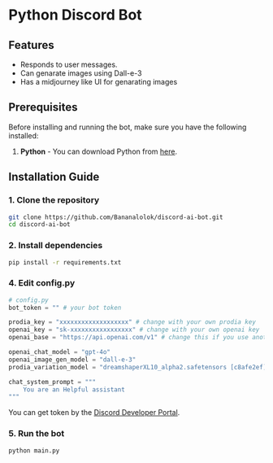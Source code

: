 # Python Discord Bot



## Features
- Responds to user messages.
- Can genarate images using Dall-e-3
- Has a midjourney like UI for genarating images

## Prerequisites

Before installing and running the bot, make sure you have the following installed:

1. **Python** - You can download Python from [here](https://www.python.org/downloads/).

## Installation Guide

### 1. Clone the repository

```bash
git clone https://github.com/Bananalolok/discord-ai-bot.git
cd discord-ai-bot
```

### 2. Install dependencies

```bash
pip install -r requirements.txt
```

### 4. Edit config.py

```python
# config.py
bot_token = "" # your bot token

prodia_key = "xxxxxxxxxxxxxxxxxxx" # change with your own prodia key
openai_key = "sk-xxxxxxxxxxxxxxxxx" # change with your own openai key
openai_base = "https://api.openai.com/v1" # change this if you use another openai like api

openai_chat_model = "gpt-4o" 
openai_image_gen_model = "dall-e-3"
prodia_variation_model = "dreamshaperXL10_alpha2.safetensors [c8afe2ef]"

chat_system_prompt = """
    You are an Helpful assistant
""" 
```

You can get token by the [Discord Developer Portal](https://discord.com/developers/applications).

### 5. Run the bot
```bash
python main.py
```
